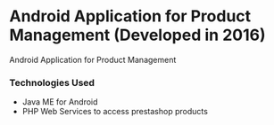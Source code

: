 # Android Application for Product Management (Developed in 2016)
Android Application for Product Management
### Technologies Used
- Java ME for Android
- PHP Web Services to access prestashop products
